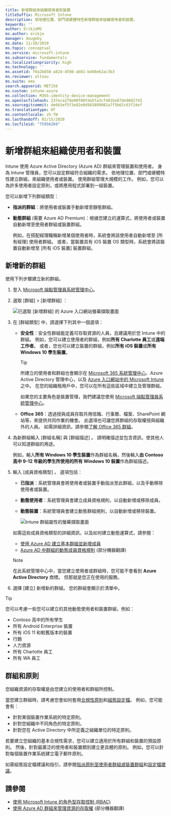 ```yaml
---
title: 新增群組來組織使用者和裝置
titleSuffix: Microsoft Intune
description: 依地理位置、部門或硬體特性新增群組來組織使用者和裝置。
keywords: ''
author: ErikjeMS
ms.author: erikje
manager: dougeby
ms.date: 11/20/2019
ms.topic: conceptual
ms.service: microsoft-intune
ms.subservice: fundamentals
ms.localizationpriority: high
ms.technology: ''
ms.assetid: f0a2b858-a824-4598-ab81-bdd8e62ac3b3
ms.reviewer: altsou
ms.suite: ems
search.appverid: MET150
ms.custom: intune-azure
ms.collection: M365-identity-device-management
ms.openlocfilehash: 237eca2f8e00f00fda5fa3cf401be87de9602743
ms.sourcegitcommit: de663ef5f3e82e0d983899082a7f5b62c63f24ef
ms.translationtype: HT
ms.contentlocale: zh-TW
ms.lasthandoff: 01/15/2020
ms.locfileid: "75956269"
---
```

# <a name="add-groups-to-organize-users-and-devices"></a>新增群組來組織使用者和裝置

Intune 使用 Azure Active Directory (Azure AD) 群組來管理裝置和使用者。 身為 Intune 管理員，您可以設定群組符合組織的需求。 依地理位置、部門或硬體特性建立群組，來組織使用者或裝置。 使用群組管理大規模的工作。 例如，您可以為許多使用者設定原則，或將應用程式部署到一組裝置。

您可以新增下列群組類型：

- **指派的群組**：將使用者或裝置手動新增至靜態群組。 
- **動態群組** (需要 Azure AD Premium)：根據您建立的運算式，將使用者或裝置自動新增至使用者群組或裝置群組。

  例如，在搭配經理職稱新增某個使用者時，系統會將該使用者自動新增至 [所有經理]  使用者群組。 或者，當裝置具有 iOS 裝置 OS 類型時，系統會將該裝置自動新增至 [所有 iOS 裝置]  裝置群組。

## <a name="add-a-new-group"></a>新增新的群組

使用下列步驟建立新的群組。

1. 登入 [Microsoft 端點管理員系統管理中心](https://go.microsoft.com/fwlink/?linkid=2109431)。
2. 選取 [群組]   > [新增群組]  ：

   ![已選取 [新增群組] 的 Azure 入口網站螢幕擷取畫面](./media/groups-add/groups-add-new.png)

3. 在 [群組類型]  中，請選擇下列其中一個選項：

    - **安全性**：安全性群組能定義可存取資源的人員，且建議用於您 Intune 中的群組。 例如，您可以建立使用者的群組，例如**所有 Charlotte 員工**或**遠端工作者**。 或者，您也可以建立裝置的群組，例如**所有 iOS 裝置**或**所有 Windows 10 學生裝置**。

        > [!TIP]
        > 所建立的使用者和群組也會顯示在 [Microsoft 365 系統管理中心](https://admin.microsoft.com)、Azure Active Directory 管理中心，以及 [Azure 入口網站中的 Microsoft Intune](https://go.microsoft.com/fwlink/?linkid=2090973) 之中。 在您的組織租用戶中，您可以在所有這些區域中建立及管理群組。
        >
        > 如果您的主要角色是裝置管理，我們建議您使用 [Microsoft 端點管理員系統管理中心](https://go.microsoft.com/fwlink/?linkid=2109431)。

    - **Office 365**：透過授與成員存取共用信箱、行事曆、檔案、SharePoint 網站等，來提供共同作業的機會。 此選項也可讓您將群組的存取權授與組織外的人員。 如需詳細資訊，請參閱[了解 Office 365 群組](https://support.office.com/article/learn-about-office-365-groups-b565caa1-5c40-40ef-9915-60fdb2d97fa2)。

4. 為新群組輸入 [群組名稱]  與 [群組描述]  。 請明確描述並包含資訊，使其他人可以知道群組的用途。

    例如，輸入**所有 Windows 10 學生裝置**作為群組名稱，然後輸入**由 Contoso 高中 9-12 年級的學生所使用的所有 Windows 10 裝置**作為群組描述。

5. 輸入 [成員資格類型]  。 選項包括：

    - **已指派**：系統管理員會將使用者或裝置手動指派至此群組，以及手動移除使用者或裝置。
    - **動態使用者**：系統管理員會建立成員資格規則，以自動新增或移除成員。
    - **動態裝置**：系統管理員會建立動態群組規則，以自動新增或移除裝置。

        ![Intune 群組屬性的螢幕擷取畫面](./media/groups-add/groups-add-properties.png)

    如需這些成員資格類型的詳細資訊，以及如何建立動態運算式，請參閱：

    - [使用 Azure AD 建立基本群組並新增成員](https://docs.microsoft.com/azure/active-directory/fundamentals/active-directory-groups-create-azure-portal)
    - [Azure AD 中群組的動態成員資格規則](https://docs.microsoft.com/azure/active-directory/users-groups-roles/groups-dynamic-membership) \(部分機器翻譯\)

    > [!NOTE]
    > 在此系統管理中心中，當您建立使用者或群組時，您可能不會看到 **Azure Active Directory** 商標。 但那就是您正在使用的服務。

6. 選擇 [建立]  新增新的群組。 您的群組會顯示於清單中。

> [!TIP]
> 您可以考慮一些您可以建立的其他動態使用者和裝置群組，例如：
>
> - Contoso 高中的所有學生
> - 所有 Android Enterprise 裝置
> - 所有 iOS 11 和較舊版本的裝置
> - 行銷
> - 人力資源
> - 所有 Charlotte 員工
> - 所有 WA 員工

## <a name="groups-and-policies"></a>群組和原則

您組織資源的存取權是由您建立的使用者和群組所控制。

當您建立群組時，請考慮您會如何套用[合規性原則](../protect/device-compliance-get-started.md)和[組態設定檔](../configuration/device-profiles.md)。 例如，您可能會有：

- 針對某個裝置作業系統的特定原則。
- 針對您組織中不同角色的特定原則。
- 針對您在 Active Directory 中所定義之組織單位的特定原則。

若要建立您組織的基本合規性需求，您可以建立適用於所有群組和裝置的預設原則。 然後，針對最廣泛的使用者和裝置類別建立更具體的原則。 例如，您可以針對每個裝置作業系統建立電子郵件原則。

如需組態設定檔建議和指引，請參閱[指派原則至使用者群組或裝置群組](../configuration/device-profile-assign.md#user-groups-vs-device-groups)和[設定檔建議](../configuration/device-profile-create.md#recommendations)。

## <a name="see-also"></a>請參閱

- [使用 Microsoft Intune 的角色型存取控制 (RBAC)](role-based-access-control.md)
- [使用 Azure AD 群組來管理資源的存取權](https://docs.microsoft.com/azure/active-directory/active-directory-manage-groups) \(部分機器翻譯\)
